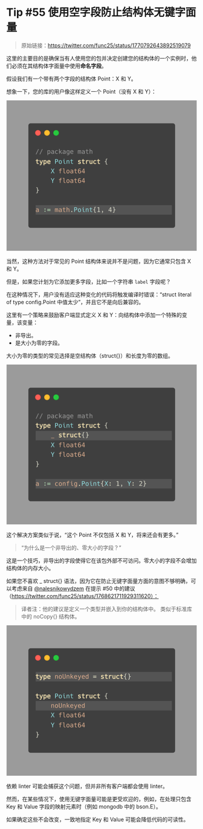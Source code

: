 # Tip #55 使用空字段防止结构体无键字面量

> 原始链接：https://twitter.com/func25/status/1770792643892519079

这里的主要目的是确保当有人使用您的包并决定创建您的结构体的一个实例时，他们必须在其结构体字面量中使用**命名字段**。

假设我们有一个带有两个字段的结构体 Point：X 和 Y。

想象一下，您的库的用户像这样定义一个 Point（没有 X 和 Y）：

![](./images/055/1.png)

当然，这种方法对于常见的 Point 结构体来说并不是问题，因为它通常只包含 X 和 Y。

但是，如果您计划为它添加更多字段，比如一个字符串 `label` 字段呢？

在这种情况下，用户没有适应这种变化的代码将触发编译时错误：“struct literal of type config.Point 中值太少”，并且它不是向后兼容的。

这里有一个策略来鼓励客户端显式定义 X 和 Y：向结构体中添加一个特殊的变量，该变量：

- 非导出。
- 是大小为零的字段。

大小为零的类型的常见选择是空结构体（struct{}）和长度为零的数组。

![](./images/055/2.png)

这个解决方案类似于说，“这个 Point 不仅包括 X 和 Y，将来还会有更多。”

> “为什么是一个非导出的、零大小的字段？”

这是一个技巧，非导出的字段使得它在该包外部不可访问。零大小的字段不会增加结构体的内存大小。

如果您不喜欢 _ struct{} 语法，因为它在防止无键字面量方面的意图不够明确，可以考虑来自 [@nalesnikowydzem](https://twitter.com/nalesnikowydzem) 在提示 #50 中的建议（https://twitter.com/func25/status/1768621711929311620）：

> 译者注：他的建议是定义一个类型并嵌入到你的结构体中。 类似于标准库中的 noCopy{} 结构体。
>

![](./images/055/3.png)

依赖 linter 可能会捕获这个问题，但并非所有客户端都会使用 linter。

然而，在某些情况下，使用无键字面量可能是更受欢迎的，例如，在处理只包含 Key 和 Value 字段的映射元素时（例如 mongodb 中的 bson.E）。

如果确定这些不会改变，一致地指定 Key 和 Value 可能会降低代码的可读性。